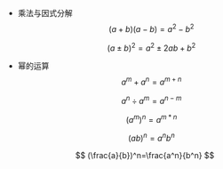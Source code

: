 * 乘法与因式分解
  $$
  (a+b)(a-b)=a^2-b^2
  $$

  $$
  (a±b)^2=a^2±2ab+b^2
  $$

* 幂的运算
  $$
  a^m+a^n=a^{m+n}
  $$
  
  $$
  a^n÷a^m=a^{n-m}
  $$
  
  $$
  (a^m)^n=a^{m*n}
  $$

  $$
  (ab)^n=a^nb^n
  $$

  


$$
(\frac{a}{b})^n=\frac{a^n}{b^n}
$$














​	



